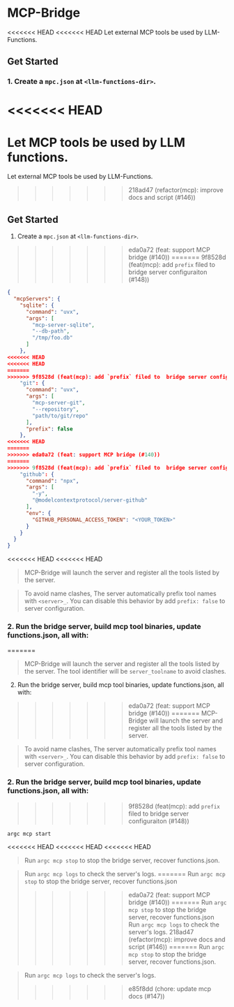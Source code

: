 # MCP-Bridge

<<<<<<< HEAD
<<<<<<< HEAD
Let external MCP tools be used by LLM-Functions.

## Get Started

### 1. Create a `mpc.json` at `<llm-functions-dir>`.
<<<<<<< HEAD
=======
Let MCP tools be used by LLM functions.
=======
Let external MCP tools be used by LLM-Functions.
>>>>>>> 218ad47 (refactor(mcp): improve docs and script (#146))

## Get Started

1. Create a `mpc.json` at `<llm-functions-dir>`.
>>>>>>> eda0a72 (feat: support MCP bridge (#140))
=======
>>>>>>> 9f8528d (feat(mcp): add `prefix` filed to  bridge server configuraiton (#148))

```json
{
  "mcpServers": {
    "sqlite": {
      "command": "uvx",
      "args": [
        "mcp-server-sqlite",
        "--db-path",
        "/tmp/foo.db"
      ]
    },
<<<<<<< HEAD
<<<<<<< HEAD
=======
>>>>>>> 9f8528d (feat(mcp): add `prefix` filed to  bridge server configuraiton (#148))
    "git": {
      "command": "uvx",
      "args": [
        "mcp-server-git",
        "--repository",
        "path/to/git/repo"
      ],
      "prefix": false
    },
<<<<<<< HEAD
=======
>>>>>>> eda0a72 (feat: support MCP bridge (#140))
=======
>>>>>>> 9f8528d (feat(mcp): add `prefix` filed to  bridge server configuraiton (#148))
    "github": {
      "command": "npx",
      "args": [
        "-y",
        "@modelcontextprotocol/server-github"
      ],
      "env": {
        "GITHUB_PERSONAL_ACCESS_TOKEN": "<YOUR_TOKEN>"
      }
    }
  }
}
```

<<<<<<< HEAD
<<<<<<< HEAD
> MCP-Bridge will launch the server and register all the tools listed by the server. 

> To avoid name clashes, The server automatically prefix tool names with `<server>_`. You can disable this behavior by add `prefix: false` to server configuration.

### 2. Run the bridge server, build mcp tool binaries, update functions.json, all with:
=======
> MCP-Bridge will launch the server and register all the tools listed by the server. The tool identifier will be `server_toolname` to avoid clashes.

2. Run the bridge server, build mcp tool binaries, update functions.json, all with:
>>>>>>> eda0a72 (feat: support MCP bridge (#140))
=======
> MCP-Bridge will launch the server and register all the tools listed by the server. 

> To avoid name clashes, The server automatically prefix tool names with `<server>_`. You can disable this behavior by add `prefix: false` to server configuration.

### 2. Run the bridge server, build mcp tool binaries, update functions.json, all with:
>>>>>>> 9f8528d (feat(mcp): add `prefix` filed to  bridge server configuraiton (#148))

```
argc mcp start
```

<<<<<<< HEAD
<<<<<<< HEAD
<<<<<<< HEAD
> Run `argc mcp stop` to stop the bridge server, recover functions.json.

> Run `argc mcp logs` to check the server's logs.
=======
> Run `argc mcp stop` to stop the bridge server, recover functions.json
>>>>>>> eda0a72 (feat: support MCP bridge (#140))
=======
> Run `argc mcp stop` to stop the bridge server, recover functions.json
> Run `argc mcp logs` to check the server's logs.
>>>>>>> 218ad47 (refactor(mcp): improve docs and script (#146))
=======
> Run `argc mcp stop` to stop the bridge server, recover functions.json.

> Run `argc mcp logs` to check the server's logs.
>>>>>>> e85f8dd (chore: update mcp docs (#147))
